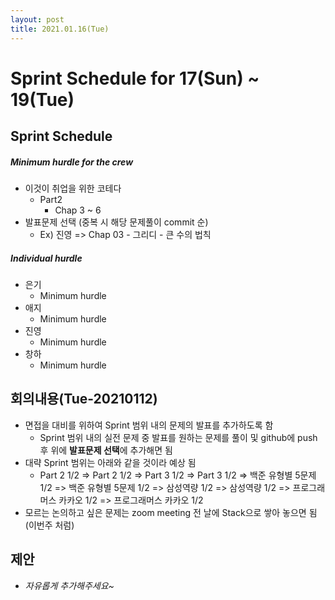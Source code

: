 ```yaml
---
layout: post
title: 2021.01.16(Tue)
---
```


# Sprint Schedule  for 17(Sun) ~ 19\(Tue)

## Sprint Schedule

##### *Minimum hurdle for the crew*

- 이것이 취업을 위한 코테다
  - Part2
    - Chap 3 ~ 6
- 발표문제 선택 (중복 시 해당 문제풀이 commit 순)
  - Ex) 진영 => Chap 03 - 그리디 - 큰 수의 법칙

##### *Individual hurdle*

- 은기
  - Minimum hurdle
- 애지 
  - Minimum hurdle
- 진영
  - Minimum hurdle
- 창하
  - Minimum hurdle

## 회의내용(Tue-20210112)

- 면접을 대비를 위하여 Sprint 범위 내의 문제의 발표를 추가하도록 함
  - Sprint 범위 내의 실전 문제 중 발표를 원하는 문제를 풀이 및 github에 push 후 위에 **발표문제 선택**에 추가해면 됨
- 대략 Sprint 범위는 아래와 같을 것이라 예상 됨
  - Part 2 1/2 =>  Part 2 1/2 =>  Part 3 1/2 =>  Part 3 1/2 => 백준 유형별 5문제 1/2 => 백준 유형별 5문제 1/2 => 삼성역량 1/2 => 삼성역량 1/2 => 프로그래머스 카카오 1/2 =>  프로그래머스 카카오 1/2 
- 모르는 논의하고 싶은 문제는 zoom meeting 전 날에 Stack으로 쌓아 놓으면 됨 (이번주 처럼)

## 제안

- *자유롭게 추가해주세요~*
